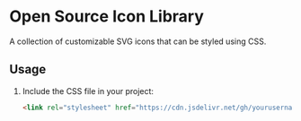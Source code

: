 # Open Source Icon Library

A collection of customizable SVG icons that can be styled using CSS.

## Usage

1. Include the CSS file in your project:
   ```html
   <link rel="stylesheet" href="https://cdn.jsdelivr.net/gh/yourusername/open-source-icon-library/css/icon-library.css">
